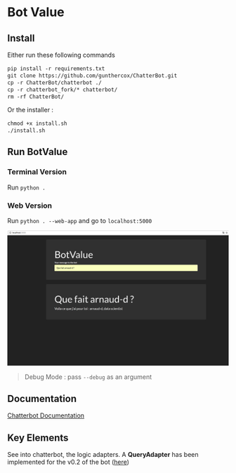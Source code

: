 # Bot Value

## Install

Either run these following commands
```
pip install -r requirements.txt
git clone https://github.com/gunthercox/ChatterBot.git
cp -r ChatterBot/chatterbot ./
cp -r chatterbot_fork/* chatterbot/
rm -rf ChatterBot/
```

Or the installer : 
```
chmod +x install.sh
./install.sh
```

## Run BotValue

### Terminal Version

Run `python .`

### Web Version

Run `python . --web-app` and go to `localhost:5000`

![web app for BotValue](app/img/Capture-65.png)

> Debug Mode : pass `--debug` as an argument

## Documentation

[Chatterbot Documentation](http://chatterbot.readthedocs.io/en/stable/)

## Key Elements

See into chatterbot, the logic adapters. 
A **QueryAdapter** has been implemented for the v0.2 of the bot ([here](chatterbot_fork/logic/query_adapter.py))



